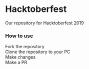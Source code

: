 # Hacktoberfest
Our repository for Hacktoberfest 2019

### How to use

Fork the repository<br>
Clone the repository to your PC<br>
Make changes<br>
Make a PR
